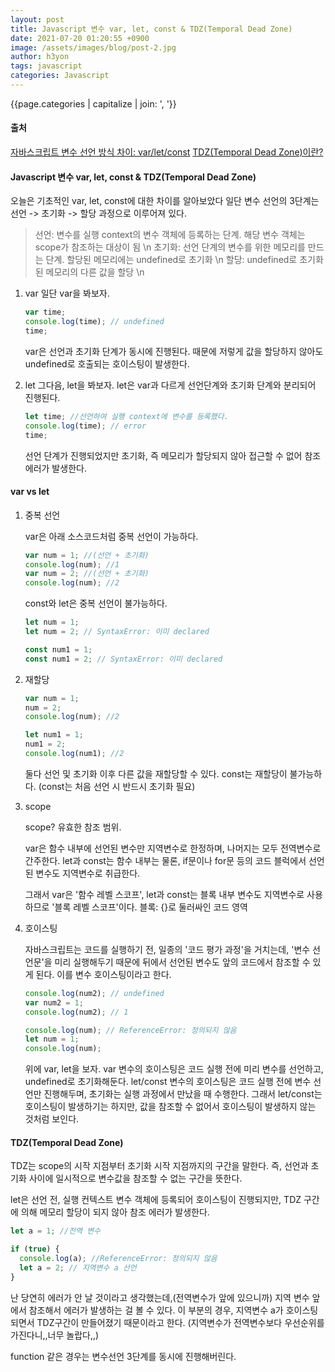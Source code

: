 ```yaml
---
layout: post
title: Javascript 변수 var, let, const & TDZ(Temporal Dead Zone)
date: 2021-07-20 01:20:55 +0900
image: /assets/images/blog/post-2.jpg
author: h3yon
tags: javascript
categories: Javascript
---
```


{{page.categories | capitalize | join: ', '}}

<h4>출처</h4>

[자바스크립트 변수 선언 방식 차이: var/let/const](https://curryyou.tistory.com/192)
[TDZ(Temporal Dead Zone)이란?](https://noogoonaa.tistory.com/78)

<h4> Javascript 변수 var, let, const & TDZ(Temporal Dead Zone) </h4>

오늘은 기초적인 var, let, const에 대한 차이를 알아보았다
일단 변수 선언의 3단계는 선언 -> 초기화 -> 할당 과정으로 이루어져 있다.

> 선언: 변수를 실행 context의 변수 객체에 등록하는 단계. 해당 변수 객체는 scope가 참조하는 대상이 됨 \n
> 초기화: 선언 단계의 변수를 위한 메모리를 만드는 단계. 할당된 메모리에는 undefined로 초기화 \n
> 할당: undefined로 초기화된 메모리의 다른 값을 할당 \n

1. var
   일단 var을 봐보자.

   ```javascript
   var time;
   console.log(time); // undefined
   time;
   ```

   var은 선언과 초기화 단계가 동시에 진행된다.
   때문에 저렇게 값을 할당하지 않아도 undefined로 호출되는 호이스팅이 발생한다.

2. let
   그다음, let을 봐보자.
   let은 var과 다르게 선언단계와 초기화 단계와 분리되어 진행된다.

   ```javascript
   let time; //선언하여 실행 context에 변수를 등록했다.
   console.log(time); // error
   time;
   ```

   선언 단계가 진행되었지만
   초기화, 즉 메모리가 할당되지 않아 접근할 수 없어 참조 에러가 발생한다.

<h4>var vs let</h4>

1. 중복 선언

   var은 아래 소스코드처럼 중복 선언이 가능하다.

   ```javascript
   var num = 1; //(선언 + 초기화)
   console.log(num); //1
   var num = 2; //(선언 + 초기화)
   console.log(num); //2
   ```

   const와 let은 중복 선언이 불가능하다.

   ```javascript
   let num = 1;
   let num = 2; // SyntaxError: 이미 declared

   const num1 = 1;
   const num1 = 2; // SyntaxError: 이미 declared
   ```

2. 재할당

   ```javascript
   var num = 1;
   num = 2;
   console.log(num); //2

   let num1 = 1;
   num1 = 2;
   console.log(num1); //2
   ```

   둘다 선언 및 초기화 이후 다른 값을 재할당할 수 있다.
   const는 재할당이 불가능하다.
   (const는 처음 선언 시 반드시 초기화 필요)

3. scope

   scope? 유효한 참조 범위.

   var은 함수 내부에 선언된 변수만 지역변수로 한정하며, 나머지는 모두 전역변수로 간주한다.
   let과 const는 함수 내부는 물론, if문이나 for문 등의 코드 블럭에서 선언된 변수도 지역변수로 취급한다.

   그래서 var은 '함수 레벨 스코프',
   let과 const는 블록 내부 변수도 지역변수로 사용하므로 '블록 레벨 스코프'이다.
   블록: {}로 둘러싸인 코드 영역

4. 호이스팅

   자바스크립트는 코드를 실행하기 전, 일종의 '코드 평가 과정'을 거치는데,
   '변수 선언문'을 미리 실행해두기 때문에 뒤에서 선언된 변수도 앞의 코드에서 참조할 수 있게 된다.
   이를 변수 호이스팅이라고 한다.

   ```javascript
   console.log(num2); // undefined
   var num2 = 1;
   console.log(num2); // 1

   console.log(num); // ReferenceError: 정의되지 않음
   let num = 1;
   console.log(num);
   ```

   위에 var, let을 보자.
   var 변수의 호이스팅은 코드 실행 전에 미리 변수를 선언하고, undefined로 초기화해둔다.
   let/const 변수의 호이스팅은 코드 실행 전에 변수 선언만 진행해두며, 초기화는 실행 과정에서 만났을 때 수행한다.
   그래서 let/const는 호이스팅이 발생하기는 하지만, 값을 참조할 수 없어서 호이스팅이 발생하지 않는 것처럼 보인다.

<h4>TDZ(Temporal Dead Zone)</h4>

TDZ는 scope의 시작 지점부터 초기화 시작 지점까지의 구간을 말한다.
즉, 선언과 초기화 사이에 일시적으로 변수값을 참조할 수 없는 구간을 뜻한다.

let은 선언 전, 실행 컨텍스트 변수 객체에 등록되어 호이스팅이 진행되지만,
TDZ 구간에 의해 메모리 할당이 되지 않아 참조 에러가 발생한다.

```javascript
let a = 1; //전역 변수

if (true) {
  console.log(a); //ReferenceError: 정의되지 않음
  let a = 2; // 지역변수 a 선언
}
```

난 당연히 에러가 안 날 것이라고 생각했는데,(전역변수가 앞에 있으니까)
지역 변수 앞에서 참조해서 에러가 발생하는 걸 볼 수 있다.
이 부분의 경우, 지역변수 a가 호이스팅되면서 TDZ구간이 만들어졌기 때문이라고 한다.
(지역변수가 전역변수보다 우선순위를 가진다니,,너무 놀랍다,,)

function 같은 경우는 변수선언 3단계를 동시에 진행해버린다.
